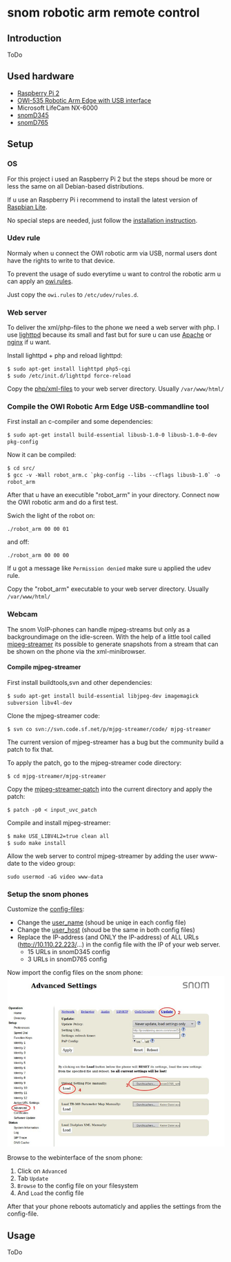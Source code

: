 # snom robotic arm remote control

## Introduction
ToDo

## Used hardware
* [Raspberry Pi 2](https://www.raspberrypi.org/products/raspberry-pi-2-model-b/)
* [OWI-535 Robotic Arm Edge with USB interface](https://www.owirobot.com/robotic-arm-edge-1/)
* Microsoft LifeCam NX-6000
* [snomD345](https://www.snom.com/telephones/desk-telephones/300-series/snom-345-desk-telephone/)
* [snomD765](https://www.snom.com/telephones/desk-telephones/global-700-series-blackline/d765/)

## Setup
### OS
For this project i used an Raspberry Pi 2 but the steps shoud be more or less the same on all Debian-based distributions.

If u use an Raspberry Pi i recommend to install the latest version of [Raspbian Lite](https://www.raspberrypi.org/downloads/raspbian/).

No special steps are needed, just follow the [installation instruction](https://www.raspberrypi.org/documentation/installation/installing-images/).

### Udev rule
Normaly when u connect the OWI robotic arm via USB, normal users dont have the rights to write to that device.

To prevent the usage of sudo everytime u want to control the robotic arm u can apply an [owi.rules](etc/udev/rules.d/owi.rules).

Just copy the ```owi.rules``` to ```/etc/udev/rules.d```.


### Web server
To deliver the xml/php-files to the phone we need a web server with php. I use [lighttpd](https://www.lighttpd.net/) because its small and fast but for sure u can use [Apache](https://httpd.apache.org/) or [nginx](https://nginx.org) if u want.

Install lighttpd + php and reload lighttpd:
```Shell
$ sudo apt-get install lighttpd php5-cgi
$ sudo /etc/init.d/lighttpd force-reload
```

Copy the [php/xml-files](var/www/html) to your web server directory.
Usually ```/var/www/html/```

### Compile the OWI Robotic Arm Edge USB-commandline tool
First install an c-compiler and some dependencies:
```Shell
$ sudo apt-get install build-essential libusb-1.0-0 libusb-1.0-0-dev pkg-config
```
Now it can be compiled:
```Shell
$ cd src/
$ gcc -v -Wall robot_arm.c `pkg-config --libs --cflags libusb-1.0` -o robot_arm
```
After that u have an executible "robot_arm" in your directory.
Connect now the OWI robotic arm and do a first test.

Swich the light of the robot on:
```Shell
./robot_arm 00 00 01
```
and off:
```Shell
./robot_arm 00 00 00
```

If u got a message like ```Permission denied``` make sure u applied the udev rule.

Copy the "robot_arm" executable to your web server directory.
Usually ```/var/www/html/```

### Webcam

The snom VoIP-phones can handle mjpeg-streams but only as a backgroundimage on the idle-screen.
With the help of a little tool called [mjpeg-streamer](https://sourceforge.net/projects/mjpg-streamer/) its possible to
generate snapshots from a stream that can be shown on the phone via the xml-minibrowser.

#### Compile mjpeg-streamer
First install buildtools,svn and other dependencies:
```Shell
$ sudo apt-get install build-essential libjpeg-dev imagemagick subversion libv4l-dev
```
Clone the mjpeg-streamer code:
```Shell
$ svn co svn://svn.code.sf.net/p/mjpg-streamer/code/ mjpg-streamer
```
The current version of mjpeg-streamer has a bug but the community build a patch to fix that.

To apply the patch, go to the mjpeg-streamer code directory:
```Shell
$ cd mjpg-streamer/mjpg-streamer
```
Copy the [mjpeg-streamer-patch](mjpg-streamer-patch/input_uvc_patch) into the current directory and apply the patch:
```Shell
$ patch -p0 < input_uvc_patch
```
Compile and install mjpeg-streamer:
```Shell
$ make USE_LIBV4L2=true clean all
$ sudo make install
```
Allow the web server to control mjpeg-streamer by adding the user www-date to the video group:
```Shell
sudo usermod -aG video www-data
```
### Setup the snom phones
Customize the [config-files](snom_phone_settings):
* Change the [user_name](http://wiki.snom.com/wiki/index.php/Settings/user_name) (shoud be uniqe in each config file)
* Change the [user_host](http://wiki.snom.com/wiki/index.php/Settings/user_host) (shoud be the same in both config files)
* Replace the IP-address (and ONLY the IP-address) of ALL URLs (http://10.110.22.223/...) in the config file with the IP of your web server.
  * 15 URLs in snomD345 config
  * 3 URLs in snomD765 config

Now import the config files on the snom phone:
![Image of uploading an settingsfile to a snom VoIP phone](media/upload_settings_file.jpg)

Browse to the webinterface of the snom phone:
  1. Click on ```Advanced```
  2. Tab ```Update```
  3. ```Browse``` to the config file on your filesystem
  4. And ```Load``` the config file

After that your phone reboots automaticly and applies the settings from the config-file.

## Usage
ToDo
